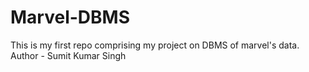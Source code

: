 # Marvel-DBMS
This is my first repo comprising my project on DBMS of marvel's data.
<br>
Author - Sumit Kumar Singh
